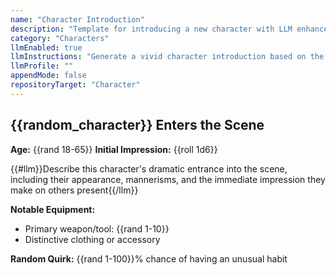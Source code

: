 ```yaml
---
name: "Character Introduction"
description: "Template for introducing a new character with LLM enhancement"
category: "Characters"
llmEnabled: true
llmInstructions: "Generate a vivid character introduction based on the provided details, focusing on atmosphere and first impressions"
llmProfile: ""
appendMode: false
repositoryTarget: "Character"
---
```


## {{random_character}} Enters the Scene

**Age:** {{rand 18-65}}
**Initial Impression:** {{roll 1d6}}

{{#llm}}Describe this character's dramatic entrance into the scene, including their appearance, mannerisms, and the immediate impression they make on others present{{/llm}}

**Notable Equipment:** 
- Primary weapon/tool: {{rand 1-10}}
- Distinctive clothing or accessory

**Random Quirk:** {{rand 1-100}}% chance of having an unusual habit
